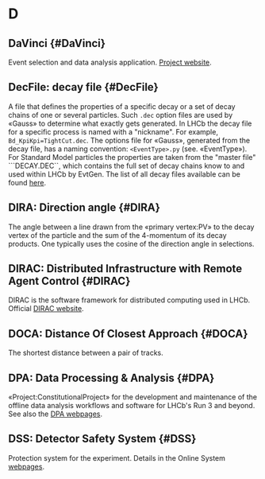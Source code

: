 # D

## DaVinci {#DaVinci}

Event selection and data analysis application. [Project website](http://lhcbdoc.web.cern.ch/lhcbdoc/davinci/).

## DecFile: decay file {#DecFile}

A file that defines the properties of a specific decay or a set of decay chains of one or several particles. Such ```.dec``` option files are used by «Gauss» to determine what exactly gets generated. In LHCb the decay file for a specific process is named with a "nickname". For example, ```Bd_KpiKpi=TightCut.dec```. The options file for «Gauss», generated from the decay file, has a naming convention: ```<EventType>.py``` (see. «EventType»).
For Standard Model particles the properties are taken from the "master file" ```DECAY.DEC``, which contains the full set of decay chains know to and used within LHCb by EvtGen. 
The list of all decay files available can be found [here](http://lhcbdoc.web.cern.ch/lhcbdoc/decfiles/). 

## DIRA: Direction angle {#DIRA}

The angle between a line drawn from the «primary vertex:PV» to the decay vertex of the particle and the sum of the 4-momentum of its decay products.
One typically uses the cosine of the direction angle in selections.

## DIRAC: Distributed Infrastructure with Remote Agent Control {#DIRAC}

DIRAC is the software framework for distributed computing used in LHCb.
Official [DIRAC website](http://diracgrid.org/).

## DOCA: Distance Of Closest Approach {#DOCA}

The shortest distance between a pair of tracks.

## DPA: Data Processing & Analysis {#DPA}

«Project:ConstitutionalProject» for the development and maintenance of the offline data analysis workflows and software
for LHCb's Run 3 and beyond.
See also the [DPA webpages](https://lhcb-dpa.web.cern.ch/).

## DSS: Detector Safety System {#DSS}

Protection system for the experiment.
Details in the Online System [webpages](http://lhcb-comp.web.cern.ch/lhcb-comp/DSS/default.htm).
